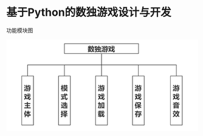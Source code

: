 # 基于Python的数独游戏设计与开发

功能模块图

![image](https://github.com/Unvs/Sudoku/raw/master/Images/function.png)
